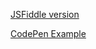 [JSFiddle version](https://jsfiddle.net/johnny2136/oz4aqpyL/2/)

[CodePen Example](https://codepen.io/johnny2136/pen/BOzEVz/)
